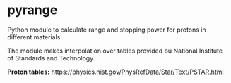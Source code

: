 # pyrange
Python module to calculate range and stopping power for protons in different materials.

The module makes interpolation over tables provided bu National Institute of Standards and Technology.

**Proton tables:** https://physics.nist.gov/PhysRefData/Star/Text/PSTAR.html
